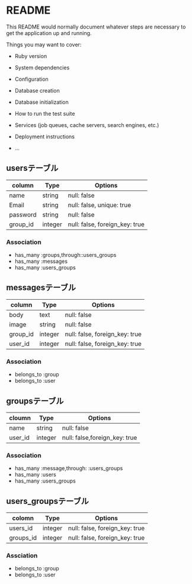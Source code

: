 # README

This README would normally document whatever steps are necessary to get the
application up and running.

Things you may want to cover:

* Ruby version

* System dependencies

* Configuration

* Database creation

* Database initialization

* How to run the test suite

* Services (job queues, cache servers, search engines, etc.)

* Deployment instructions

* ...
## usersテーブル

|column|Type|Options|
|------|----|-------|
|name|string|null: false|
|Email|string|null: false, unique: true|
|password|string|null: false|
|group_id|integer|null: false, foreign_key: true|

### Association
* has_many :groups,through::users_groups
* has_many :messages
* has_many :users_groups

## messagesテーブル

|column|Type|Options|
|------|----|-------|
|body|text|null: false|
|image|string|null: false|
|group_id|integer|null: false, foreign_key: true|
|user_id|integer|null: false, foreign_key: true|

### Association
* belongs_to :group
* belongs_to :user

## groupsテーブル

|cloumn|Type|Options|
|------|----|-------|
|name|string|null: false|
|user_id|integer|null: false,foreign_key: true|
 
### Association
* has_many :message,through: :users_groups
* has_many :users
* has_many :users_groups

## users_groupsテーブル

|colomn|Type|Options|
|------|----|-------|
|users_id|integer|null: false, foreign_key: true|
|groups_id|integer|null: false, foreign_key: true|

### Assciation
* belongs_to :group
* belongs_to :user